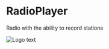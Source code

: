 # RadioPlayer
Radio with the ability to record stations

![][logo]

[logo]: /screenshot2.png "Logo text"
